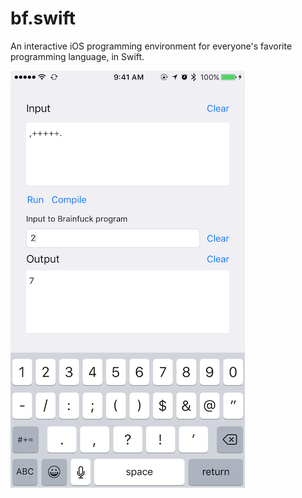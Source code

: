 # bf.swift
An interactive iOS programming environment for everyone's favorite programming language, in Swift.

![Screenshot](Screenshot.png)
